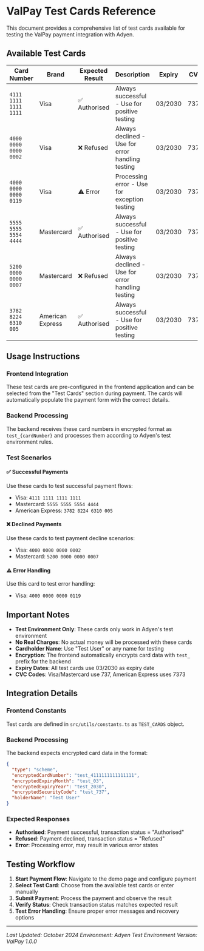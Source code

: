 # ValPay Test Cards Reference

This document provides a comprehensive list of test cards available for testing the ValPay payment integration with Adyen.

## Available Test Cards

| Card Number | Brand | Expected Result | Description | Expiry | CVC |
|-------------|-------|----------------|-------------|---------|-----|
| `4111 1111 1111 1111` | Visa | ✅ Authorised | Always successful - Use for positive testing | 03/2030 | 737 |
| `4000 0000 0000 0002` | Visa | ❌ Refused | Always declined - Use for error handling testing | 03/2030 | 737 |
| `4000 0000 0000 0119` | Visa | ⚠️ Error | Processing error - Use for exception testing | 03/2030 | 737 |
| `5555 5555 5554 4444` | Mastercard | ✅ Authorised | Always successful - Use for positive testing | 03/2030 | 737 |
| `5200 0000 0000 0007` | Mastercard | ❌ Refused | Always declined - Use for error handling testing | 03/2030 | 737 |
| `3782 8224 6310 005` | American Express | ✅ Authorised | Always successful - Use for positive testing | 03/2030 | 7373 |

## Usage Instructions

### Frontend Integration
These test cards are pre-configured in the frontend application and can be selected from the "Test Cards" section during payment. The cards will automatically populate the payment form with the correct details.

### Backend Processing
The backend receives these card numbers in encrypted format as `test_{cardNumber}` and processes them according to Adyen's test environment rules.

### Test Scenarios

#### ✅ Successful Payments
Use these cards to test successful payment flows:
- Visa: `4111 1111 1111 1111`
- Mastercard: `5555 5555 5554 4444`
- American Express: `3782 8224 6310 005`

#### ❌ Declined Payments
Use these cards to test payment decline scenarios:
- Visa: `4000 0000 0000 0002`
- Mastercard: `5200 0000 0000 0007`

#### ⚠️ Error Handling
Use this card to test error handling:
- Visa: `4000 0000 0000 0119`

## Important Notes

- **Test Environment Only**: These cards only work in Adyen's test environment
- **No Real Charges**: No actual money will be processed with these cards
- **Cardholder Name**: Use "Test User" or any name for testing
- **Encryption**: The frontend automatically encrypts card data with `test_` prefix for the backend
- **Expiry Dates**: All test cards use 03/2030 as expiry date
- **CVC Codes**: Visa/Mastercard use 737, American Express uses 7373

## Integration Details

### Frontend Constants
Test cards are defined in `src/utils/constants.ts` as `TEST_CARDS` object.

### Backend Processing
The backend expects encrypted card data in the format:
```json
{
  "type": "scheme",
  "encryptedCardNumber": "test_4111111111111111",
  "encryptedExpiryMonth": "test_03",
  "encryptedExpiryYear": "test_2030",
  "encryptedSecurityCode": "test_737",
  "holderName": "Test User"
}
```

### Expected Responses
- **Authorised**: Payment successful, transaction status = "Authorised"
- **Refused**: Payment declined, transaction status = "Refused"
- **Error**: Processing error, may result in various error states

## Testing Workflow

1. **Start Payment Flow**: Navigate to the demo page and configure payment
2. **Select Test Card**: Choose from the available test cards or enter manually
3. **Submit Payment**: Process the payment and observe the result
4. **Verify Status**: Check transaction status matches expected result
5. **Test Error Handling**: Ensure proper error messages and recovery options

---

*Last Updated: October 2024*
*Environment: Adyen Test Environment*
*Version: ValPay 1.0.0*
